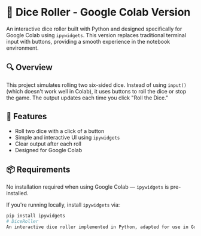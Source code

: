 # 🎲 Dice Roller - Google Colab Version

An interactive dice roller built with Python and designed specifically for Google Colab using `ipywidgets`. This version replaces traditional terminal input with buttons, providing a smooth experience in the notebook environment.

## 🔍 Overview

This project simulates rolling two six-sided dice. Instead of using `input()` (which doesn't work well in Colab), it uses buttons to roll the dice or stop the game. The output updates each time you click "Roll the Dice."

## 🚀 Features

- Roll two dice with a click of a button
- Simple and interactive UI using `ipywidgets`
- Clear output after each roll
- Designed for Google Colab

## 📦 Requirements

No installation required when using Google Colab — `ipywidgets` is pre-installed.

If you're running locally, install `ipywidgets` via:

```bash
pip install ipywidgets
# DiceRoller
An interactive dice roller implemented in Python, adapted for use in Google Colab. This project uses ipywidgets to create buttons for rolling dice and stopping the game, making it user-friendly and suitable for notebook environments.
